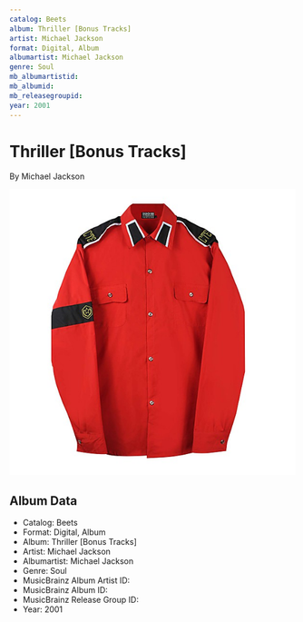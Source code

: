 ```yaml
---
catalog: Beets
album: Thriller [Bonus Tracks]
artist: Michael Jackson
format: Digital, Album
albumartist: Michael Jackson
genre: Soul
mb_albumartistid: 
mb_albumid: 
mb_releasegroupid: 
year: 2001
---
```


# Thriller [Bonus Tracks]

By Michael Jackson

![](../../assets/beetscovers/Michael_Jackson-Thriller_[Bonus_Tracks].jpg)

## Album Data

- Catalog: Beets
- Format: Digital, Album
- Album: Thriller [Bonus Tracks]
- Artist: Michael Jackson
- Albumartist: Michael Jackson
- Genre: Soul
- MusicBrainz Album Artist ID: 
- MusicBrainz Album ID: 
- MusicBrainz Release Group ID: 
- Year: 2001


